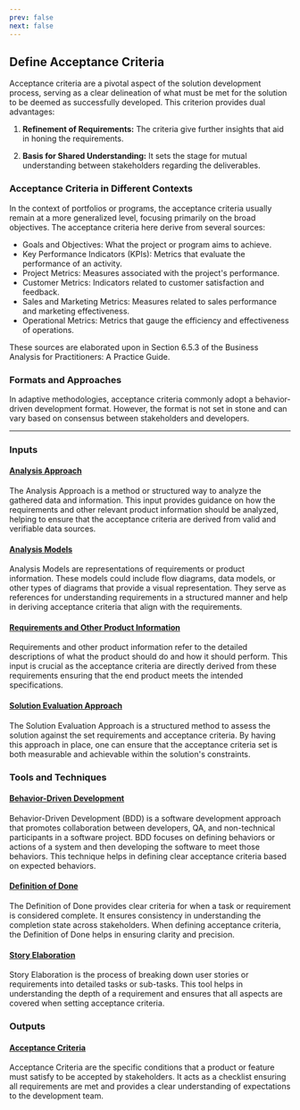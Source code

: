 ```yaml
---
prev: false
next: false
---
```


## Define Acceptance Criteria

Acceptance criteria are a pivotal aspect of the solution development process, serving as a clear delineation of what must be met for the solution to be deemed as successfully developed. This criterion provides dual advantages:

1. **Refinement of Requirements:** The criteria give further insights that aid in honing the requirements.

2. **Basis for Shared Understanding:** It sets the stage for mutual understanding between stakeholders regarding the deliverables.

### Acceptance Criteria in Different Contexts

In the context of portfolios or programs, the acceptance criteria usually remain at a more generalized level, focusing primarily on the broad objectives. The acceptance criteria here derive from several sources:

- Goals and Objectives: What the project or program aims to achieve.
- Key Performance Indicators (KPIs): Metrics that evaluate the performance of an activity.
- Project Metrics: Measures associated with the project's performance.
- Customer Metrics: Indicators related to customer satisfaction and feedback.
- Sales and Marketing Metrics: Measures related to sales performance and marketing effectiveness.
- Operational Metrics: Metrics that gauge the efficiency and effectiveness of operations.

These sources are elaborated upon in Section 6.5.3 of the Business Analysis for Practitioners: A Practice Guide.

### Formats and Approaches

In adaptive methodologies, acceptance criteria commonly adopt a behavior-driven development format. However, the format is not set in stone and can vary based on consensus between stakeholders and developers.

---

### Inputs

#### [Analysis Approach](/content/gist/business-analysis/inputs-outputs/assessment-of-business-value.md)

The Analysis Approach is a method or structured way to analyze the gathered data and information. This input provides guidance on how the requirements and other relevant product information should be analyzed, helping to ensure that the acceptance criteria are derived from valid and verifiable data sources.

#### [Analysis Models](/content/gist/business-analysis/inputs-outputs/elicitation-results-unconfirmed-confirmed.md)

Analysis Models are representations of requirements or product information. These models could include flow diagrams, data models, or other types of diagrams that provide a visual representation. They serve as references for understanding requirements in a structured manner and help in deriving acceptance criteria that align with the requirements.

#### [Requirements and Other Product Information](/content/gist/business-analysis/inputs-outputs/assessment-of-business-value.md)

Requirements and other product information refer to the detailed descriptions of what the product should do and how it should perform. This input is crucial as the acceptance criteria are directly derived from these requirements ensuring that the end product meets the intended specifications.

#### [Solution Evaluation Approach](/content/gist/business-analysis/tools-techniques/benchmarking.md)

The Solution Evaluation Approach is a structured method to assess the solution against the set requirements and acceptance criteria. By having this approach in place, one can ensure that the acceptance criteria set is both measurable and achievable within the solution's constraints.

### Tools and Techniques

#### [Behavior-Driven Development](/content/gist/business-analysis/tools-techniques/benchmarking.md)

Behavior-Driven Development (BDD) is a software development approach that promotes collaboration between developers, QA, and non-technical participants in a software project. BDD focuses on defining behaviors or actions of a system and then developing the software to meet those behaviors. This technique helps in defining clear acceptance criteria based on expected behaviors.

#### [Definition of Done](/content/gist/business-analysis/inputs-outputs/elicitation-results-unconfirmed-confirmed.md)

The Definition of Done provides clear criteria for when a task or requirement is considered complete. It ensures consistency in understanding the completion state across stakeholders. When defining acceptance criteria, the Definition of Done helps in ensuring clarity and precision.

#### [Story Elaboration](/content/gist/business-analysis/tools-techniques/benchmarking.md)

Story Elaboration is the process of breaking down user stories or requirements into detailed tasks or sub-tasks. This tool helps in understanding the depth of a requirement and ensures that all aspects are covered when setting acceptance criteria.

### Outputs

#### [Acceptance Criteria](/content/gist/business-analysis/inputs-outputs/assessment-of-business-value.md)

Acceptance Criteria are the specific conditions that a product or feature must satisfy to be accepted by stakeholders. It acts as a checklist ensuring all requirements are met and provides a clear understanding of expectations to the development team.
